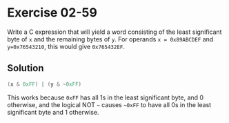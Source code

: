 # Exercise 02-59

Write a C expression that will yield a word consisting of the least significant byte of
`x` and the remaining bytes of `y`. For operands `x = 0x89ABCDEF` and `y=0x76543210`,
this would give `0x765432EF`.

## Solution

```c
(x & 0xFF) | (y & ~0xFF)
```

This works because `0xFF` has all 1s in the least significant byte, and 0 otherwise,
and the logical NOT `~` causes `~0xFF` to have all 0s in the least significant byte
and 1 otherwise.
